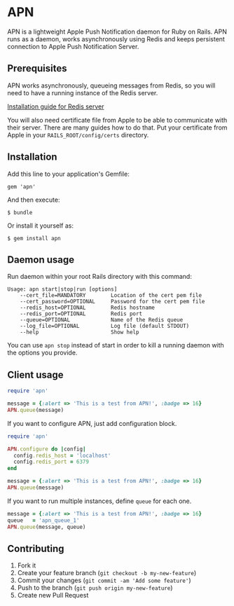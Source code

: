 # APN

APN is a lightweight Apple Push Notification daemon for Ruby on Rails. APN runs as a daemon, works asynchronously using Redis and keeps persistent connection to Apple Push Notification Server.

## Prerequisites

APN works asynchronously, queueing messages from Redis, so you will need to have a running instance of the Redis server.

[Installation guide for Redis server](http://redis.io/topics/quickstart)

You will also need certificate file from Apple to be able to communicate with their server.
There are many guides how to do that. Put your certificate from Apple in your ```RAILS_ROOT/config/certs``` directory.

## Installation

Add this line to your application's Gemfile:

    gem 'apn'

And then execute:

    $ bundle

Or install it yourself as:

    $ gem install apn

## Daemon usage

Run daemon within your root Rails directory with this command:

```
Usage: apn start|stop|run [options]
    --cert_file=MANDATORY        Location of the cert pem file
    --cert_password=OPTIONAL     Password for the cert pem file
    --redis_host=OPTIONAL        Redis hostname
    --redis_port=OPTIONAL        Redis port
    --queue=OPTIONAL             Name of the Redis queue
    --log_file=OPTIONAL          Log file (default STDOUT)
    --help                       Show help
```

You can use ```apn stop``` instead of start in order to kill a running daemon with the options you provide.

## Client usage

```ruby
require 'apn'

message = {:alert => 'This is a test from APN!', :badge => 16}
APN.queue(message)
```

If you want to configure APN, just add configuration block.

```ruby
require 'apn'

APN.configure do |config|
  config.redis_host = 'localhost'
  config.redis_port = 6379
end

message = {:alert => 'This is a test from APN!', :badge => 16}
APN.queue(message)
```

If you want to run multiple instances, define ```queue``` for each one.

```ruby
message = {:alert => 'This is a test from APN!', :badge => 16}
queue   = 'apn_queue_1'
APN.queue(message, queue)
```

## Contributing

1. Fork it
2. Create your feature branch (`git checkout -b my-new-feature`)
3. Commit your changes (`git commit -am 'Add some feature'`)
4. Push to the branch (`git push origin my-new-feature`)
5. Create new Pull Request
